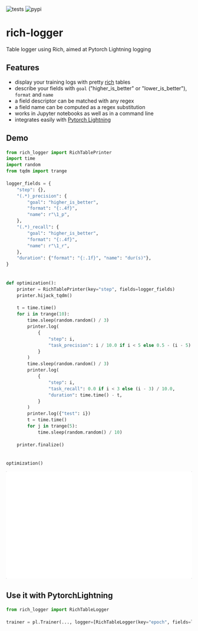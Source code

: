 ![tests](https://github.com/percevalw/rich-logger/actions/workflows/tests.yml/badge.svg)
![pypi](https://badge.fury.io/py/rich-logger.svg)

# rich-logger
Table logger using Rich, aimed at Pytorch Lightning logging

## Features

- display your training logs with pretty [rich](https://github.com/willmcgugan/rich) tables
- describe your fields with `goal` ("higher_is_better" or "lower_is_better"), `format` and `name`
- a field descriptor can be matched with any regex
- a field name can be computed as a regex substitution
- works in Jupyter notebooks as well as in a command line
- integrates easily with [Pytorch Lightning](https://github.com/PyTorchLightning/pytorch-lightning)

## Demo
```python
from rich_logger import RichTablePrinter
import time
import random
from tqdm import trange

logger_fields = {
    "step": {},
    "(.*)_precision": {
        "goal": "higher_is_better",
        "format": "{:.4f}",
        "name": r"\1_p",
    },
    "(.*)_recall": {
        "goal": "higher_is_better",
        "format": "{:.4f}",
        "name": r"\1_r",
    },
    "duration": {"format": "{:.1f}", "name": "dur(s)"},
}


def optimization():
    printer = RichTablePrinter(key="step", fields=logger_fields)
    printer.hijack_tqdm()

    t = time.time()
    for i in trange(10):
        time.sleep(random.random() / 3)
        printer.log(
            {
                "step": i,
                "task_precision": i / 10.0 if i < 5 else 0.5 - (i - 5) / 10.0,
            }
        )
        time.sleep(random.random() / 3)
        printer.log(
            {
                "step": i,
                "task_recall": 0.0 if i < 3 else (i - 3) / 10.0,
                "duration": time.time() - t,
            }
        )
        printer.log({"test": i})
        t = time.time()
        for j in trange(5):
            time.sleep(random.random() / 10)

    printer.finalize()


optimization()
```
![Demo](demo.gif)

## Use it with PytorchLightning
```python
from rich_logger import RichTableLogger

trainer = pl.Trainer(..., logger=[RichTableLogger(key="epoch", fields=logger_fields)])
```

